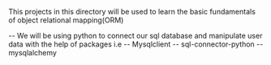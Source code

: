 This projects in this directory will be used to learn the basic fundamentals of object relational mapping(ORM)

-- We will be using python to connect our sql database and manipulate user data with the help of packages i.e
    -- Mysqlclient
    -- sql-connector-python
    -- mysqlalchemy

